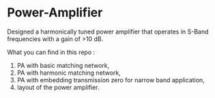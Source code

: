 # Power-Amplifier

Designed a harmonically tuned power amplifier that operates in S-Band frequencies with a gain of >10 dB.

What you can find in this repo :
1.  PA with basic matching network,
2.  PA with harmonic matching network,
3.  PA with embedding transmission zero for narrow band application,
4.  layout of the power amplifier.
